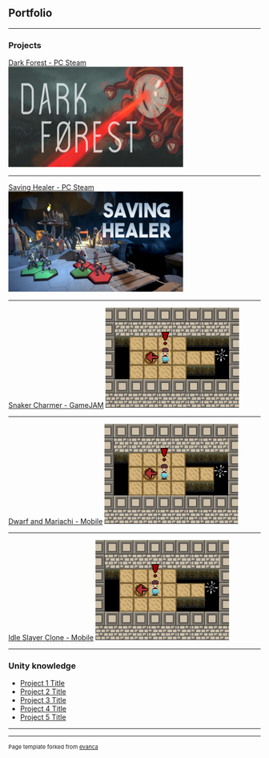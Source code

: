## Portfolio

---

### Projects

[Dark Forest - PC Steam](/darkForest)
<img src="images/dark_forest616.png?raw=true" height="200"/>

---
[Saving Healer - PC Steam](/pdf/sample_presentation.pdf)
<img src="images/savingHealer_616.png?raw=true" height="200"/>

---
[Snaker Charmer - GameJAM](http://example.com/)
<img src="images/snakeCharmer.png?raw=true" height="200"/>

---
[Dwarf and Mariachi - Mobile](http://example.com/)
<img src="images/snakeCharmer.png?raw=true" height="200"/>

---
[Idle Slayer Clone - Mobile](http://example.com/)
<img src="images/snakeCharmer.png?raw=true" height="200"/>

---

### Unity knowledge

- [Project 1 Title](http://example.com/)
- [Project 2 Title](http://example.com/)
- [Project 3 Title](http://example.com/)
- [Project 4 Title](http://example.com/)
- [Project 5 Title](http://example.com/)

---




---
<p style="font-size:11px">Page template forked from <a href="https://github.com/evanca/quick-portfolio">evanca</a></p>
<!-- Remove above link if you don't want to attibute -->
